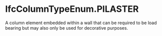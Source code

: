 IfcColumnTypeEnum.PILASTER
==========================
A column element embedded within a wall that can be required to be load
bearing but may also only be used for decorative purposes.


